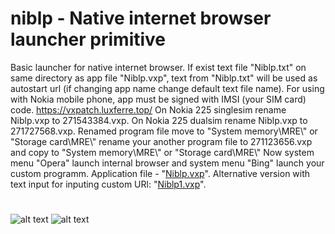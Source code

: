 # niblp - Native internet browser launcher primitive
Basic launcher for native internet browser. If exist text file "Niblp.txt" on same directory as app file "Niblp.vxp",
text from "Niblp.txt" will be used as autostart url (if changing app name change default text file name).
For using with Nokia mobile phone, app must be signed with IMSI (your SIM card) code.
https://vxpatch.luxferre.top/
On Nokia 225 singlesim rename Niblp.vxp to 271543384.vxp. On Nokia 225 dualsim rename Niblp.vxp to 271727568.vxp.
Renamed program file move to "System memory\MRE\\" or "Storage card\MRE\\"
rename your another program file to 271123656.vxp and copy to "System memory\MRE\\" or "Storage card\MRE\\"
Now system menu "Opera" launch internal browser and system menu "Bing" launch your custom programm. 
Application file - "[Niblp.vxp](https://github.com/RDZDX/niblp/blob/main/Niblp.vxp?raw=true)". Alternative version with text input for inputing custom URl: "[Niblp1.vxp](https://github.com/RDZDX/niblp/blob/main/Niblp1.vxp?raw=true)".
#
![alt text](https://rdzdx.github.io/niblp/picture.jpg)
![alt text](https://rdzdx.github.io/niblp/picture1.jpg)
